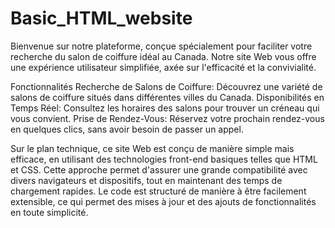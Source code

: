 # Basic_HTML_website
Bienvenue sur notre plateforme, conçue spécialement pour faciliter votre recherche du salon de coiffure idéal au Canada.
Notre site Web vous offre une expérience utilisateur simplifiée, axée sur l'efficacité et la convivialité.

Fonctionnalités
Recherche de Salons de Coiffure: Découvrez une variété de salons de coiffure situés dans différentes villes du Canada.
Disponibilités en Temps Réel: Consultez les horaires des salons pour trouver un créneau qui vous convient.
Prise de Rendez-Vous: Réservez votre prochain rendez-vous en quelques clics, sans avoir besoin de passer un appel.



Sur le plan technique, ce site Web est conçu de manière simple mais efficace, en utilisant des technologies front-end 
basiques telles que HTML et CSS. Cette approche permet d'assurer une grande compatibilité avec divers navigateurs et dispositifs,
tout en maintenant des temps de chargement rapides. Le code est structuré de manière à être facilement extensible, ce qui 
permet des mises à jour et des ajouts de fonctionnalités en toute simplicité.


